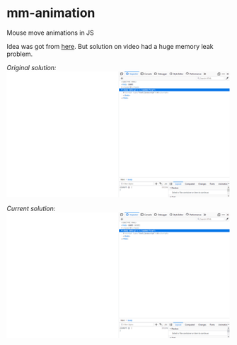 # mm-animation
Mouse move animations in JS

Idea was got from [here](https://www.youtube.com/watch?v=AaowWmq28CY). But solution on video had a huge memory leak problem.

*Original solution:*
![with memory leak](/animation-memory-leak.gif)

*Current solution:*
![fixed version](/animation-without-memory-leak.gif)
